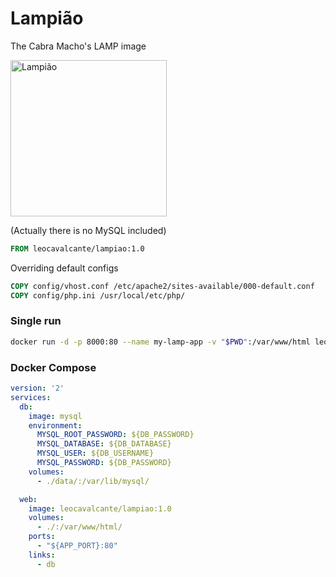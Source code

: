 # Lampião
The Cabra Macho's LAMP image

<img align="center" src="https://upload.wikimedia.org/wikipedia/commons/5/5c/Lampi%C3%A3o_MB.jpg" alt="Lampião" height="250">

(Actually there is no MySQL included)

```Dockerfile
FROM leocavalcante/lampiao:1.0
```

Overriding default configs

```Dockerfile
COPY config/vhost.conf /etc/apache2/sites-available/000-default.conf
COPY config/php.ini /usr/local/etc/php/
```

### Single run

```bash
docker run -d -p 8000:80 --name my-lamp-app -v "$PWD":/var/www/html leocavalcante/lampiao:1.0
```

### Docker Compose

```yaml
version: '2'
services:
  db:
    image: mysql
    environment:
      MYSQL_ROOT_PASSWORD: ${DB_PASSWORD}
      MYSQL_DATABASE: ${DB_DATABASE}
      MYSQL_USER: ${DB_USERNAME}
      MYSQL_PASSWORD: ${DB_PASSWORD}
    volumes:
      - ./data/:/var/lib/mysql/

  web:
    image: leocavalcante/lampiao:1.0
    volumes:
      - ./:/var/www/html/
    ports:
      - "${APP_PORT}:80"
    links:
      - db

```
